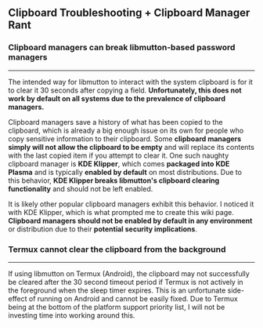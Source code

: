 ## Clipboard Troubleshooting + Clipboard Manager Rant
### Clipboard managers can break libmutton-based password managers
***
The intended way for libmutton to interact with the system clipboard is for it to clear it 30 seconds after copying a field. **Unfortunately, this does not work by default on all systems due to the prevalence of clipboard managers.**

Clipboard managers save a history of what has been copied to the clipboard, which is already a big enough issue on its own for people who copy sensitive information to their clipboard. Some **clipboard managers simply will not allow the clipboard to be empty** and will replace its contents with the last copied item if you attempt to clear it. One such naughty clipboard manager is **KDE Klipper**, which comes **packaged into KDE Plasma** and is typically **enabled by default** on most distributions. Due to this behavior, **KDE Klipper breaks libmutton's clipboard clearing functionality** and should not be left enabled.

It is likely other popular clipboard managers exhibit this behavior. I noticed it with KDE Klipper, which is what prompted me to create this wiki page. **Clipboard managers should not be enabled by default in any environment** or distribution due to their **potential security implications**.
### Termux cannot clear the clipboard from the background
***
If using libmutton on Termux (Android), the clipboard may not successfully be cleared after the 30 second timeout period if Termux is not actively in the foreground when the sleep timer expires. This is an unfortunate side-effect of running on Android and cannot be easily fixed. Due to Termux being at the bottom of the platform support priority list, I will not be investing time into working around this.